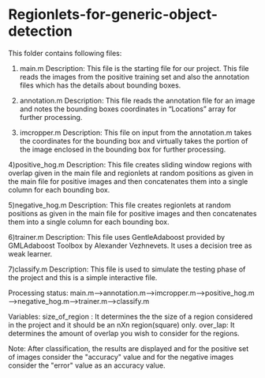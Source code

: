 # Regionlets-for-generic-object-detection

This folder contains following files:

1) main.m
Description: This file is the starting file for our project. This file reads the images from the positive training set and also the annotation files which has the details about bounding boxes.

2) annotation.m
Description: This file reads the annotation file for an image and notes the bounding boxes coordinates in “Locations” array for further processing.

3) imcropper.m
Description: This file on input from the annotation.m takes the coordinates for the bounding box and virtually takes the portion of the image enclosed in the bounding box for further processing.

4)positive_hog.m
Description: This file creates sliding window regions with overlap given in the main file and regionlets at random positions as given in the main file for positive images and then concatenates them into a single column for each bounding box.

5)negative_hog.m
Description: This file creates regionlets at random positions as given in the main file for positive images and then concatenates them into a single column for each bounding box.

6)trainer.m
Description: This file uses GentleAdaboost provided by GMLAdaboost Toolbox by Alexander Vezhnevets. It uses a decision tree as weak learner.

7)classify.m
Description: This file is used to simulate the testing phase of the project and this is a simple interactive file.

Processing status:
main.m—>annotation.m—>imcropper.m—>positive_hog.m—>negative_hog.m—>trainer.m—>classify.m


Variables:
size_of_region : It determines the the size of a region considered in the project and it should be an nXn region(square) only.
over_lap: It determines the amount of overlap you wish to consider for the regions.

Note:  After classification, the results are displayed and for the positive set of images consider the "accuracy" value and for the negative images consider the "error" value as an accuracy value.

